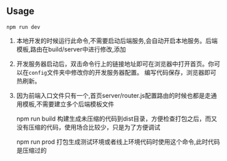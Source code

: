 ## Usage

    npm run dev
1. 本地开发的时候运行此命令,不需要启动后端服务,会自动开启本地服务。后端模板,路由在build/server中进行修改,添加
2. 开发服务器启动后，双击命令行上的链接地址即可在浏览器中打开首页。你可以在`config`文件夹中修改你的开发服务器配置。
编写代码保存，浏览器即可热刷新。
3. 因为前端入口文件只有一个,首页server/router.js配置路由的时候也都是走通用模板,不需要建立多个后端模板文件

    npm run build
 构建生成未压缩的代码到dist目录，方便检查打包之后，而又没有压缩的代码，使用场合比较少，只是为了方便调试

    npm run prod
打包生成测试环境或者线上环境代码时使用这个命令,此时代码是压缩过的